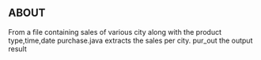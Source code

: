 ## ABOUT
From a file containing sales of various city along with the product type,time,date purchase.java extracts the sales per city.
pur_out the output result
